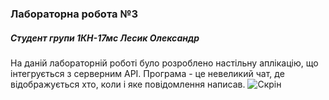 ### Лабораторна робота №3
##### Студент групи 1КН-17мс Лесик Олександр
На даній лабораторній роботі було розроблено настільну аплікацію, що інтегрується з серверним API. Програма - це невеликий чат, де відображується хто, коли і яке повідомлення написав.
![Скрін](/lab3.jpg)

